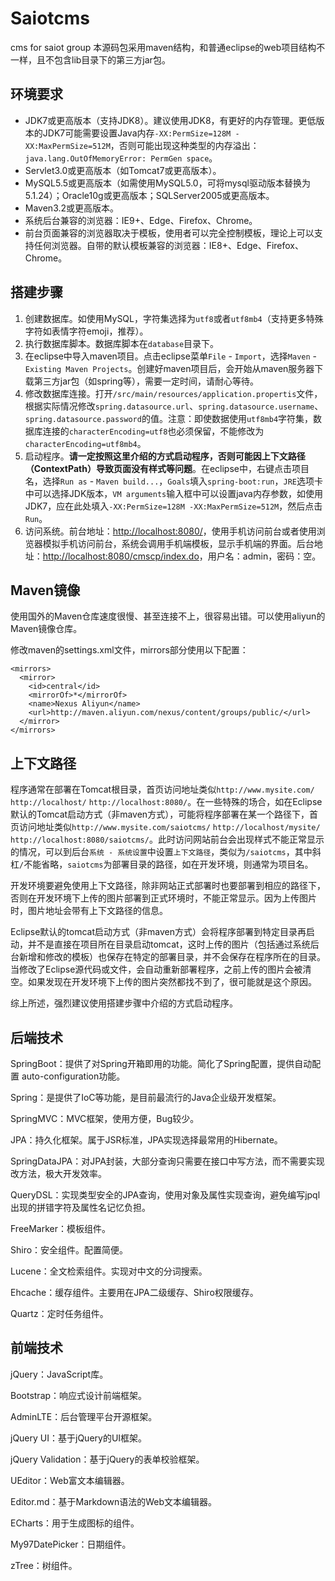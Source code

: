 # Saiotcms
cms for saiot group
本源码包采用maven结构，和普通eclipse的web项目结构不一样，且不包含lib目录下的第三方jar包。

## 环境要求

- JDK7或更高版本（支持JDK8）。建议使用JDK8，有更好的内存管理。更低版本的JDK7可能需要设置Java内存`-XX:PermSize=128M -XX:MaxPermSize=512M`，否则可能出现这种类型的内存溢出：`java.lang.OutOfMemoryError: PermGen space`。
- Servlet3.0或更高版本（如Tomcat7或更高版本）。
- MySQL5.5或更高版本（如需使用MySQL5.0，可将mysql驱动版本替换为5.1.24）；Oracle10g或更高版本；SQLServer2005或更高版本。
- Maven3.2或更高版本。
- 系统后台兼容的浏览器：IE9+、Edge、Firefox、Chrome。
- 前台页面兼容的浏览器取决于模板，使用者可以完全控制模板，理论上可以支持任何浏览器。自带的默认模板兼容的浏览器：IE8+、Edge、Firefox、Chrome。

## 搭建步骤

1. 创建数据库。如使用MySQL，字符集选择为`utf8`或者`utf8mb4`（支持更多特殊字符如表情字符emoji，推荐）。
2. 执行数据库脚本。数据库脚本在`database`目录下。
3. 在eclipse中导入maven项目。点击eclipse菜单`File` - `Import`，选择`Maven` - `Existing Maven Projects`。创建好maven项目后，会开始从maven服务器下载第三方jar包（如spring等），需要一定时间，请耐心等待。
4. 修改数据库连接。打开`/src/main/resources/application.propertis`文件，根据实际情况修改`spring.datasource.url`、`spring.datasource.username`、`spring.datasource.password`的值。注意：即使数据使用`utf8mb4`字符集，数据库连接的`characterEncoding=utf8`也必须保留，不能修改为`characterEncoding=utf8mb4`。
5. 启动程序。**请一定按照这里介绍的方式启动程序，否则可能因上下文路径（ContextPath）导致页面没有样式等问题**。在eclipse中，右键点击项目名，选择`Run as` - `Maven build...`，`Goals`填入`spring-boot:run`，`JRE`选项卡中可以选择JDK版本，`VM arguments`输入框中可以设置java内存参数，如使用JDK7，应在此处填入`-XX:PermSize=128M -XX:MaxPermSize=512M`，然后点击`Run`。
6. 访问系统。前台地址：[http://localhost:8080/](http://localhost:8080/)，使用手机访问前台或者使用浏览器模拟手机访问前台，系统会调用手机端模板，显示手机端的界面。后台地址：[http://localhost:8080/cmscp/index.do](http://localhost:8080/cmscp/index.do)，用户名：admin，密码：空。

## Maven镜像

使用国外的Maven仓库速度很慢、甚至连接不上，很容易出错。可以使用aliyun的Maven镜像仓库。

修改maven的settings.xml文件，mirrors部分使用以下配置：

	<mirrors>
	  <mirror>
	    <id>central</id>
	    <mirrorOf>*</mirrorOf>
	    <name>Nexus Aliyun</name>
	    <url>http://maven.aliyun.com/nexus/content/groups/public/</url>
	  </mirror>
	</mirrors>

## 上下文路径

程序通常在部署在Tomcat根目录，首页访问地址类似`http://www.mysite.com/` `http://localhost/` `http://localhost:8080/`。在一些特殊的场合，如在Eclipse默认的Tomcat启动方式（非maven方式），可能将程序部署在某一个路径下，首页访问地址类似`http://www.mysite.com/saiotcms/` `http://localhost/mysite/` `http://localhost:8080/saiotcms/`。此时访问网站前台会出现样式不能正常显示的情况，可以到后台`系统 - 系统设置`中设置`上下文路径`，类似为`/saiotcms`，其中斜杠`/`不能省略，`saiotcms`为部署目录的路径，如在开发环境，则通常为项目名。

开发环境要避免使用上下文路径，除非网站正式部署时也要部署到相应的路径下，否则在开发环境下上传的图片部署到正式环境时，不能正常显示。因为上传图片时，图片地址会带有上下文路径的信息。

Eclipse默认的tomcat启动方式（非maven方式）会将程序部署到特定目录再启动，并不是直接在项目所在目录启动tomcat，这时上传的图片（包括通过系统后台新增和修改的模板）也保存在特定的部署目录，并不会保存在程序所在的目录。当修改了Eclipse源代码或文件，会自动重新部署程序，之前上传的图片会被清空。如果发现在开发环境下上传的图片突然都找不到了，很可能就是这个原因。

综上所述，强烈建议使用搭建步骤中介绍的方式启动程序。

## 后端技术

SpringBoot：提供了对Spring开箱即用的功能。简化了Spring配置，提供自动配置 auto-configuration功能。

Spring：是提供了IoC等功能，是目前最流行的Java企业级开发框架。

SpringMVC：MVC框架，使用方便，Bug较少。

JPA：持久化框架。属于JSR标准，JPA实现选择最常用的Hibernate。

SpringDataJPA：对JPA封装，大部分查询只需要在接口中写方法，而不需要实现改方法，极大开发效率。

QueryDSL：实现类型安全的JPA查询，使用对象及属性实现查询，避免编写jpql出现的拼错字符及属性名记忆负担。

FreeMarker：模板组件。

Shiro：安全组件。配置简便。

Lucene：全文检索组件。实现对中文的分词搜索。

Ehcache：缓存组件。主要用在JPA二级缓存、Shiro权限缓存。

Quartz：定时任务组件。

## 前端技术

jQuery：JavaScript库。

Bootstrap：响应式设计前端框架。

AdminLTE：后台管理平台开源框架。

jQuery UI：基于jQuery的UI框架。

jQuery Validation：基于jQuery的表单校验框架。

UEditor：Web富文本编辑器。

Editor.md：基于Markdown语法的Web文本编辑器。

ECharts：用于生成图标的组件。

My97DatePicker：日期组件。

zTree：树组件。


